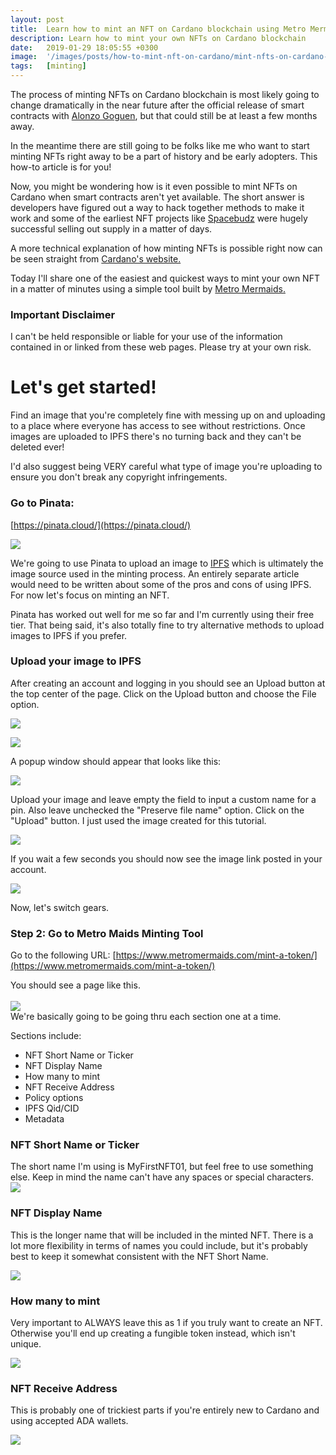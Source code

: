 ```yaml
---
layout: post
title:  Learn how to mint an NFT on Cardano blockchain using Metro Mermaids
description: Learn how to mint your own NFTs on Cardano blockchain
date:   2019-01-29 18:05:55 +0300
image:  '/images/posts/how-to-mint-nft-on-cardano/mint-nfts-on-cardano-blockchain.png'
tags:   [minting]
---
```

The process of minting NFTs on Cardano blockchain is most likely going to change dramatically in the near future after the official release of smart contracts with [Alonzo Goguen](https://roadmap.cardano.org/en/goguen/), but that could still be at least a few months away. 

In the meantime there are still going to be folks like me who want to start minting NFTs right away to be a part of history and be early adopters. This how-to article is for you! 

Now, you might be wondering how is it even possible to mint NFTs on Cardano when smart contracts aren't yet available. The short answer is developers have figured out a way to hack together methods to make it work and some of the earliest NFT projects like [Spacebudz](https://spacebudz.io) were hugely successful selling out supply in a matter of days.

A more technical explanation of how minting NFTs is possible right now can be seen straight from [Cardano's website.](https://cardano-ledger.readthedocs.io/en/latest/explanations/faq.html#cardano-native-tokens-vs-erc) 

Today I'll share one of the easiest and quickest ways to mint your own NFT in a matter of minutes using a simple tool built by [Metro Mermaids.](https://www.metromermaids.com) 

### Important Disclaimer
I can't be held responsible or liable for your use of the information contained in or linked from these web pages. Please try at your own risk. 

# Let's get started!
Find an image that you're completely fine with messing up on and uploading to a place where everyone has access to see without restrictions. Once images are uploaded to IPFS there's no turning back and they can't be deleted ever!

I'd also suggest being VERY careful what type of image you're uploading to ensure you don't break any copyright infringements.  

### Go to Pinata:
[https://pinata.cloud/](https://pinata.cloud/)  

[![](/images/posts/how-to-mint-nft-on-cardano/pinata_1_5.png)](https://pinata.cloud/)  

We're going to use Pinata to upload an image to [IPFS](https://docs.ipfs.io/concepts/what-is-ipfs/) which is ultimately the image source used in the minting process. An entirely separate article would need to be written about some of the pros and cons of using IPFS. For now let's focus on minting an NFT.

Pinata has worked out well for me so far and I'm currently using their free tier. That being said, it's also totally fine to try alternative methods to upload images to IPFS if you prefer.  

### Upload your image to IPFS

After creating an account and logging in you should see an Upload button at the top center of the page. Click on the Upload button and choose the File option.  

![](/images/posts/how-to-mint-nft-on-cardano/pinata_2.png) 

![](/images/posts/how-to-mint-nft-on-cardano/pinata_4.png)  

A popup window should appear that looks like this:  

![](/images/posts/how-to-mint-nft-on-cardano/pinata_8.png)  

Upload your image and leave empty the field to input a custom name for a pin. Also leave unchecked the "Preserve file name" option. Click on the "Upload" button. I just used the image created for this tutorial.

![](/images/posts/how-to-mint-nft-on-cardano/pinata_5.png)  

If you wait a few seconds you should now see the image link posted in your account. 

![](/images/posts/how-to-mint-nft-on-cardano/pinata_6.png)    

Now, let's switch gears.

### Step 2: Go to Metro Maids Minting Tool
Go to the following URL:
[https://www.metromermaids.com/mint-a-token/](https://www.metromermaids.com/mint-a-token/)  

You should see a page like this.  
<br/>
![](/images/posts/how-to-mint-nft-on-cardano/metro-maid-minting-tool.png)   
We're basically going to be going thru each section one at a time. 

Sections include:
- NFT Short Name or Ticker
- NFT Display Name
- How many to mint
- NFT Receive Address
- Policy options
- IPFS Qid/CID
- Metadata

### NFT Short Name or Ticker
The short name I'm using is MyFirstNFT01, but feel free to use something else. Keep in mind the name can't have any spaces or special characters.  
![](/images/posts/how-to-mint-nft-on-cardano/metro-maid_2.png)  

### NFT Display Name
This is the longer name that will be included in the minted NFT. There is a lot more flexibility in terms of names you could include, but it's probably best to keep it somewhat consistent with the NFT Short Name. 

![](/images/posts/how-to-mint-nft-on-cardano/metro-maid_3.png)  

### How many to mint
Very important to ALWAYS leave this as 1 if you truly want to create an NFT. Otherwise you'll end up creating a fungible token instead, which isn't unique.

![](/images/posts/how-to-mint-nft-on-cardano/metro-maid_4.png)  

### NFT Receive Address
This is probably one of trickiest parts if you're entirely new to Cardano and using accepted ADA wallets. 

![](/images/posts/how-to-mint-nft-on-cardano/metro-maid_6.png)  

